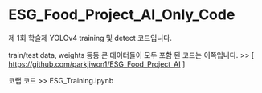 # ESG_Food_Project_AI_Only_Code

제 1회 학술제 YOLOv4 training 및 detect 코드입니다.

train/test data, weights 등등 큰 데이터들이 모두 포함 된 코드는 이쪽입니다. >> 
[ https://github.com/parkjiwon1/ESG_Food_Project_AI ]

코랩 코드 >> ESG_Training.ipynb
